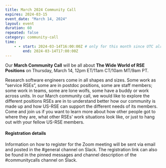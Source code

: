 ```yaml
---
title: March 2024 Community Call
expires: 2024-03-15
event_date: "March 14, 2024"
layout: event
duration: 60
repeated: false
category: community-call
time:
    - - start: 2024-03-14T16:00:00Z # only for this month since UTC already switched but not the US!
        end: 2024-03-14T17:00:00Z
---
```


Our **March Community Call** will be all about **The Wide World of RSE Positions** on Thursday, March 14, 12pm ET/11am CT/10am MT/9am PT.

Research software engineers come in all shapes and sizes. Some work as “service RSEs”, some are in postdoc positions, some are staff members; some work in teams, some are lone wolfs, some have a buddy or work across units. In our March community call, we would like to explore the different positions RSEs are in to understand better how our community is made up and how US-RSE can support the different needs of its members. Come and join us if you want to learn more about how other people got to where they are, what other RSEs’ work situations look like, or just to hang out with your fellow US-RSE members.


#### Registration details
Information on how to register for the Zoom meeting will be sent via email
and posted in the #general channel on Slack. The registration link can also be found in the pinned messages and channel description of the #communitycalls channel on Slack.

